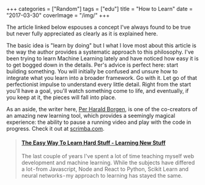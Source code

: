 +++
categories = ["Random"]
tags = ["edu"]
title = "How to Learn"
date = "2017-03-30"
coverImage = "/img/"
+++

The article linked below espouses a concept I've always found to be true but never fully appreciated as clearly as it is explained here.
<!--more-->

The basic idea is "learn by doing" but I what I love most about this article is
the way the author provides a systematic approach to this philosophy. 
I've been trying to learn Machine Learning lately and have noticed how easy
it is to get bogged down in the details. Per's advice is perfect here: start building
something. You will initially be confused and unsure how to integrate what you
learn into a broader framework. Go with it. Let go of that perfectionist impulse
to understand every little detail. Right from the start you'll have a goal, you'll 
watch something come to life, and eventually, if you keep at it, the pieces
will fall into place.

As an aside, the writer here, <a href="https://twitter.com/perborgen" target="_blank">Per Harald Borgen</a>,
is one of the co-creators of an amazing new learning tool, which provides a seemingly magical experience:
the ability to pause a running video and play with the code in progress.
Check it out at <a href="https://scrimba.com" target="blank">scrimba.com</a>.

<blockquote class="embedly-card" data-card-controls="0"><h4><a href="https://medium.com/learning-new-stuff/a-simple-technique-to-learn-hard-stuff-ffaa7879bf7c">The Easy Way To Learn Hard Stuff - Learning New Stuff</a></h4><p>The last couple of years I've spent a lot of time teaching myself web development and machine learning. While the subjects have differed a lot - from Javascript, Node and React to Python, Scikit Learn and neural networks - my approach to learning has stayed the same.</p></blockquote>
<script async src="//cdn.embedly.com/widgets/platform.js" charset="UTF-8"></script>
